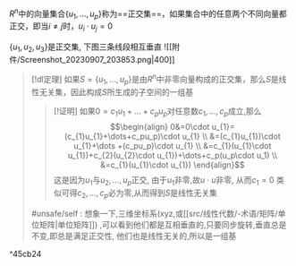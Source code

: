 

$R^{n}$中的向量集合$\{u_{1},\dots,u_p\}$称为==正交集==，如果集合中的任意两个不同向量都正交，即当$i≠j$时，$u_i\cdot u_j=0$

$\{u_{1},u_{2},u_{3}\}$是正交集, 下图三条线段相互垂直
![[附件/Screenshot_20230907_203853.png|400]]


> [!dl定理] 
> 如果$S= \{u_{1},\dots,u_p\}$是由$R^{n}$中非零向量构成的正交集，那么$S$是线性无关集，因此构成$S$所生成的子空间的一组基
> 
> > [!证明] 
> > 如果$0=c_{1}u_{1}+\dots+c_pu_p$对任意数$c_1,\dots,c_{p}$成立,那么
> > $$\begin{align}
0&=0\cdot u_{1}=(c_{1}u_{1}+\dots+c_pu_p)\cdot u_{1} \\
&=(c_{1}u_{1})\cdot u_{1}+\dots +(c_pu_p)\cdot u_{1} \\
&=c_{1}(u_{1}\cdot u_{1})+c_{2}(u_{2}\cdot u_{1})+\dots+c_p(u_p\cdot u_1) \\
&=c_{1}(u_{1}\cdot u_{1})
\end{align}$$
这是因为$u_{1}$与$u_{2},\dots,u_p$正交, 由于$u_{1}$非零,故$u\cdot u$非零, 从而$c_{1}=0$
类似可得$c_{2},\dots,c_p$必为零,从而得到$S$是线性无关集
>
> #unsafe/self : 想象一下,三维坐标系(xyz,或[[src/线性代数/-术语/矩阵/单位矩阵|单位矩阵]]) ,可以看到他们都是互相垂直的,只要同步旋转,垂直总是不变,即总是满足正交性, 他们也是线性无关的,所以是一组基

^45cb24





